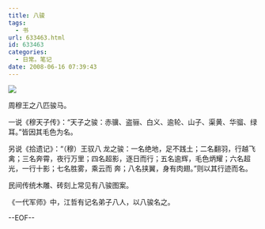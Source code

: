 ```yaml
---
title: 八骏
tags:
  - 书
url: 633463.html
id: 633463
categories:
  - 日常。笔记
date: 2008-06-16 07:39:43
---
```


![](http://lh6.ggpht.com/waituy/SFYYJMojsKI/AAAAAAAAD54/CBXOmuudK3g/s400/bajun.jpg)

周穆王之八匹骏马。

一说《穆天子传》：“天子之骏：赤骥、盗骊、白义、逾轮、山子、渠黄、华骝、绿耳。”皆因其毛色为名。

另说《拾遗记》：“（穆）王驭八 龙之骏：一名绝地，足不践土；二名翻羽，行越飞禽；三名奔霄，夜行万里；四名超影，逐日而行；五名逾辉，毛色炳耀；六名超光，一行十影；七名胜雾，乘云而 奔；八名挟翼，身有肉翅。”则以其行迹而名。

民间传统木雕、砖刻上常见有八骏图案。

《一代军师》中，江哲有记名弟子八人，以八骏名之。

--EOF--